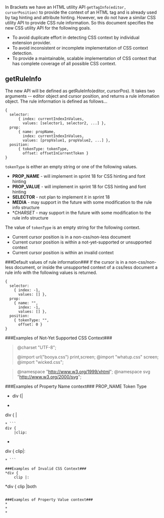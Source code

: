 In Brackets we have an HTML utility API ``getTagInfo(editor, cursorPosition)`` to provide the context of an HTML tag and is already used by tag hinting and attribute hinting. However, we do not have a similar CSS utility API to provide CSS rule information. So this document specifies the new CSS utility API for the following goals.
* To avoid duplicate effort in detecting CSS context by individual extension provider.
* To avoid inconsistent or incomplete implementation of CSS context detection.
* To provide a maintainable, scalable implementation of CSS context that has complete coverage of all possible CSS context.

## getRuleInfo ##
The new API will be defined as getRuleInfo(editor, cursorPos). It takes two arguments -- editor object and cursor position, and returns a rule infomation object.
The rule information is defined as follows...
```
{ 
  selector:
      { index: currentIndexInValues,
        values: [selector1, selector2, ...] },
  prop:
      { name: propName,
        index: currentIndexInValues,
        values: [propValue1, propValue2, ...] },
  position:
      { tokenType: tokenType,
        offset: offsetInCurrentToken } 
}
```

```tokenType``` is either an empty string or one of the following values.
 * **PROP_NAME** - will implement in sprint 18 for CSS hinting and font hinting
 * **PROP_VALUE** - will implement in sprint 18 for CSS hinting and font hinting 
 * **SELECTOR** - not plan to implement it in sprint 18
 * **MEDIA** - may support in the future with some modification to the rule info structure
 * **CHARSET* - may support in the future with some modification to the rule info structure

The value of ```tokenType``` is an empty string for the following context.
 * Current cursor position is in a non-css/non-less document
 * Current cursor position is within a not-yet-supported or unsupported context
 * Current cursor position is within an invalid context

###Default values of rule information###
If the cursor is in a non-css/non-less document, or inside the unsupported context of a css/less document a rule info with the following values is returned.
```
{ 
  selector:
	{ index: -1,
      values: [] },
  prop:
    { name: "",
      index: -1,
      values: [] },
  position:
    { tokenType: "",
      offset: 0 } 
}
```

###Examples of Not-Yet Supported CSS Context###
>@charset "UTF-8";
>
>@import url("booya.css") print,screen;
>@import "whatup.css" screen;
>@import "wicked.css";

>@namespace "http://www.w3.org/1999/xhtml";
>@namespace svg "http://www.w3.org/2000/svg";

###Examples of Property Name context###
PROP_NAME Token Type
* div {|
* ```
div {
	|
```
* ```
div {
	|clip:
```
* ```
div {
	clip|:
```
* ```

###Examples of Invalid CSS Context###
*div {
	clip |:
```
*div {
	clip |both
```

###Examples of Property Value context###
*
*
*


